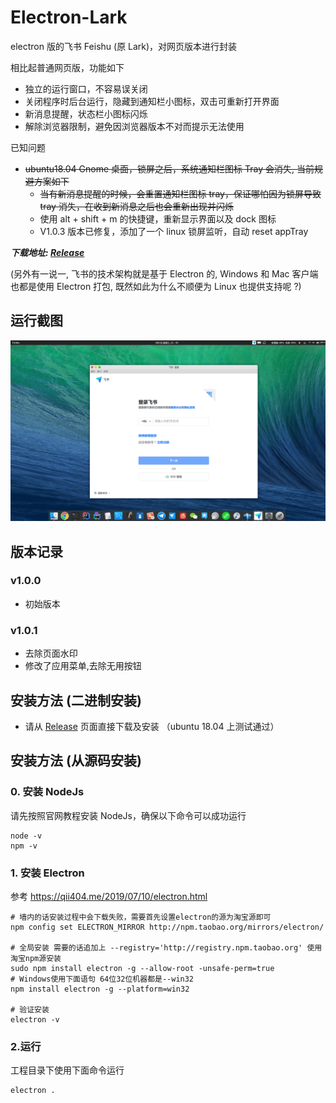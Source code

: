 # Electron-Lark

electron 版的飞书 Feishu (原 Lark)，对网页版本进行封装

相比起普通网页版，功能如下

- 独立的运行窗口，不容易误关闭
- 关闭程序时后台运行，隐藏到通知栏小图标，双击可重新打开界面
- 新消息提醒，状态栏小图标闪烁
- 解除浏览器限制，避免因浏览器版本不对而提示无法使用

已知问题
 - ~~ubuntu18.04 Gnome 桌面，锁屏之后，系统通知栏图标 Tray 会消失, 当前规避方案如下~~
    - ~~当有新消息提醒的时候，会重置通知栏图标 tray，保证哪怕因为锁屏导致 tray 消失，在收到新消息之后也会重新出现并闪烁~~
    - 使用 alt + shift + m 的快捷键，重新显示界面以及 dock 图标
    - V1.0.3 版本已修复，添加了一个 linux 锁屏监听，自动 reset appTray

 ***下载地址: [Release](https://github.com/Ericwyn/electron-lark/releases)***

(另外有一说一, 飞书的技术架构就是基于 Electron 的, Windows 和 Mac 客户端也都是使用 Electron 打包, 既然如此为什么不顺便为 Linux 也提供支持呢 ?)


## 运行截图

![screen-shot](screenshot/electron-lark-1.png)

## 版本记录

### v1.0.0
 - 初始版本

### v1.0.1
 - 去除页面水印
 - 修改了应用菜单,去除无用按钮

## 安装方法 (二进制安装)
 - 请从 [Release](https://github.com/Ericwyn/electron-lark/releases) 页面直接下载及安装 （ubuntu 18.04 上测试通过）

## 安装方法 (从源码安装)

### 0. 安装 NodeJs
请先按照官网教程安装 NodeJs，确保以下命令可以成功运行

    node -v
    npm -v


### 1. 安装 Electron

参考 https://qii404.me/2019/07/10/electron.html

```
# 墙内的话安装过程中会下载失败，需要首先设置electron的源为淘宝源即可
npm config set ELECTRON_MIRROR http://npm.taobao.org/mirrors/electron/

# 全局安装 需要的话追加上 --registry='http://registry.npm.taobao.org' 使用淘宝npm源安装
sudo npm install electron -g --allow-root -unsafe-perm=true
# Windows使用下面语句 64位32位机器都是--win32
npm install electron -g --platform=win32

# 验证安装
electron -v
```



### 2.运行

工程目录下使用下面命令运行

```
electron .
```
